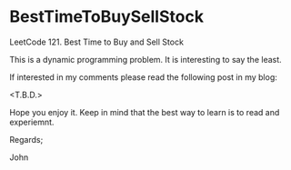# BestTimeToBuySellStock
LeetCode 121. Best Time to Buy and Sell Stock

This is a dynamic programming problem.
It is interesting to say the least.

If interested in my comments please read the following post in my blog:

<T.B.D.>

Hope you enjoy it.
Keep in mind that the best way to learn is to read and experiemnt.

Regards;

John
